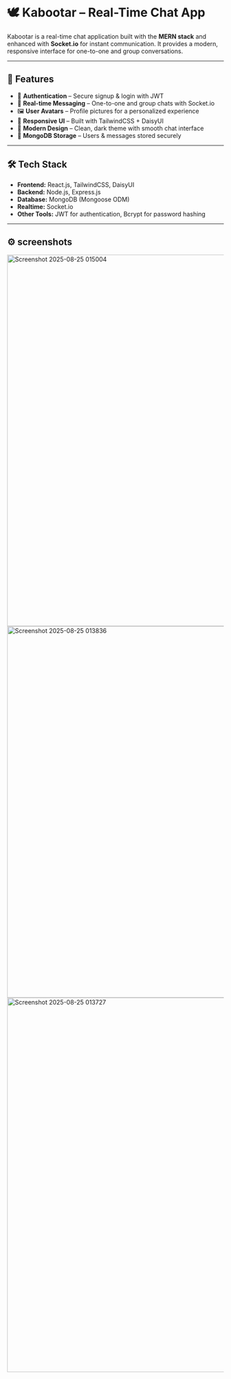# 🕊️ Kabootar – Real-Time Chat App  

Kabootar is a real-time chat application built with the **MERN stack** and enhanced with **Socket.io** for instant communication. It provides a modern, responsive interface for one-to-one and group conversations.  

---

## 🚀 Features
- 🔐 **Authentication** – Secure signup & login with JWT  
- 💬 **Real-time Messaging** – One-to-one and group chats with Socket.io  
- 🖼️ **User Avatars** – Profile pictures for a personalized experience  
- 📱 **Responsive UI** – Built with TailwindCSS + DaisyUI  
- 🌙 **Modern Design** – Clean, dark theme with smooth chat interface  
- 📂 **MongoDB Storage** – Users & messages stored securely  

---

## 🛠️ Tech Stack
- **Frontend:** React.js, TailwindCSS, DaisyUI  
- **Backend:** Node.js, Express.js  
- **Database:** MongoDB (Mongoose ODM)  
- **Realtime:** Socket.io  
- **Other Tools:** JWT for authentication, Bcrypt for password hashing  

---

## ⚙️ screenshots
<img width="1919" height="862" alt="Screenshot 2025-08-25 015004" src="https://github.com/user-attachments/assets/3eff6c3d-5fc6-4781-af08-5736c969aa38" />
<img width="1919" height="862" alt="Screenshot 2025-08-25 013836" src="https://github.com/user-attachments/assets/af58d480-3581-48a5-83cb-35b90105358d" />
<img width="1919" height="869" alt="Screenshot 2025-08-25 013727" src="https://github.com/user-attachments/assets/0298968c-5e07-4e4d-b677-1f4a673bdc99" />



